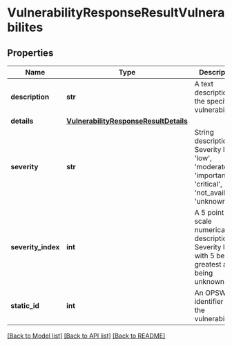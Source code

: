 # VulnerabilityResponseResultVulnerabilites

## Properties
Name | Type | Description | Notes
------------ | ------------- | ------------- | -------------
**description** | **str** | A text description of the specific vulnerability | [optional] 
**details** | [**VulnerabilityResponseResultDetails**](VulnerabilityResponseResultDetails.md) |  | [optional] 
**severity** | **str** | String description of Severity level: &#39;low&#39;, &#39;moderate&#39;, &#39;important&#39;, &#39;critical&#39;, &#39;not_available&#39;, &#39;unknown&#39;  | [optional] 
**severity_index** | **int** | A 5 point scale numerical description of Severity level with 5 being greatest and 0 being unknown | [optional] 
**static_id** | **int** | An OPSWAT identifier for the vulnerability | [optional] 

[[Back to Model list]](../README.md#documentation-for-models) [[Back to API list]](../README.md#documentation-for-api-endpoints) [[Back to README]](../README.md)


